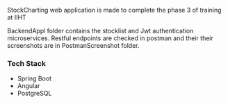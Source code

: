 StockCharting web application is made to complete the phase 3 of training at IIHT

BackendAppl folder contains the stocklist and Jwt authentication microservices.
Restful endpoints are checked in postman and their their screenshots are in PostmanScreenshot folder.

### Tech Stack
- Spring Boot
- Angular
- PostgreSQL
